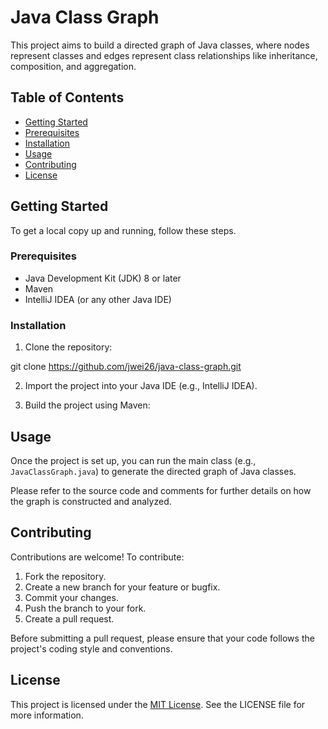# Java Class Graph

This project aims to build a directed graph of Java classes, where nodes represent classes and edges represent class relationships like inheritance, composition, and aggregation.

## Table of Contents

- [Getting Started](#getting-started)
- [Prerequisites](#prerequisites)
- [Installation](#installation)
- [Usage](#usage)
- [Contributing](#contributing)
- [License](#license)

## Getting Started

To get a local copy up and running, follow these steps.

### Prerequisites

- Java Development Kit (JDK) 8 or later
- Maven
- IntelliJ IDEA (or any other Java IDE)

### Installation

1. Clone the repository:

git clone https://github.com/jwei26/java-class-graph.git

2. Import the project into your Java IDE (e.g., IntelliJ IDEA).

3. Build the project using Maven:

## Usage

Once the project is set up, you can run the main class (e.g., `JavaClassGraph.java`) to generate the directed graph of Java classes.

Please refer to the source code and comments for further details on how the graph is constructed and analyzed.

## Contributing

Contributions are welcome! To contribute:

1. Fork the repository.
2. Create a new branch for your feature or bugfix.
3. Commit your changes.
4. Push the branch to your fork.
5. Create a pull request.

Before submitting a pull request, please ensure that your code follows the project's coding style and conventions.

## License

This project is licensed under the [MIT License](LICENSE). See the LICENSE file for more information.

